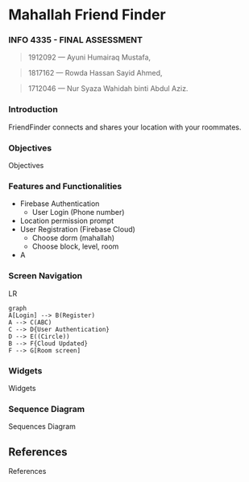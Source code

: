 # Mahallah Friend Finder
### **INFO 4335 - FINAL ASSESSMENT**
> 1912092 — Ayuni Humairaq Mustafa,

> 1817162 — Rowda Hassan Sayid Ahmed,

> 1712046 — Nur Syaza Wahidah binti Abdul Aziz.

### Introduction

FriendFinder connects and shares your location with your roommates.

### Objectives

Objectives

### Features and Functionalities

* Firebase Authentication
	* User Login (Phone number)
* Location permission prompt
* User Registration (Firebase Cloud)
	* Choose dorm (mahallah)
	* Choose block, level, room
* A

### Screen Navigation
LR
```mermaid
graph
A[Login] --> B(Register)
A --> C(ABC)
C --> D{User Authentication}
D --> E((Circle))
B --> F{Cloud Updated}
F --> G[Room screen]
```

### Widgets

Widgets

### Sequence Diagram

Sequences Diagram

## References

References
